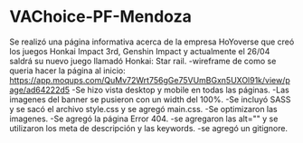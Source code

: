 # VAChoice-PF-Mendoza
Se realizó una página informativa acerca de la empresa HoYoverse que creó los juegos Honkai Impact 3rd, Genshin Impact y actualmente el 26/04 saldrá su nuevo juego llamadó Honkai: Star rail.
-wireframe de como se queria hacer la página al inicio:
    https://app.moqups.com/QuMv72Wrt756gGe75VUmBGxn5UXOl91k/view/page/ad64222d5
-Se hizo vista desktop y mobile en todas las páginas.
-Las imagenes del banner se pusieron con un width del 100%.
-Se incluyó SASS y se sacó el archivo style.css y se agregó main.css.
-Se optimizaron las imagenes.
-Se agregó la página Error 404.
-se agregaron las alt="" y se utilizaron los meta de descripción y las keywords.
-se agregó un gitignore.
